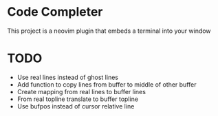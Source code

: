 # Code Completer

This project is a neovim plugin that embeds a terminal into your window

# TODO

- Use real lines instead of ghost lines
- Add function to copy lines from buffer to middle of other buffer
- Create mapping from real lines to buffer lines
- From real topline translate to buffer topline
- Use bufpos instead of cursor relative line

